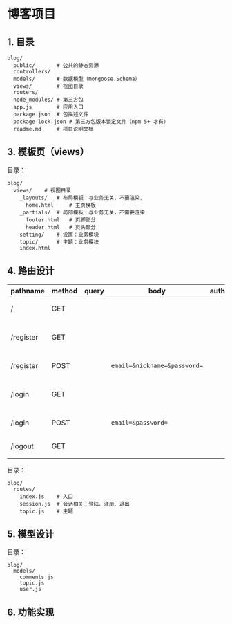  # 博客项目

## 1. 目录

```
blog/
  public/       # 公共的静态资源
  controllers/
  models/       # 数据模型（mongoose.Schema）
  views/        # 视图目录
  routers/
  node_modules/ # 第三方包
  app.js        # 应用入口
  package.json  # 包描述文件
  package-lock.json # 第三方包版本锁定文件（npm 5+ 才有）
  readme.md     # 项目说明文档
```


## 3. 模板页（views）

目录：

```
blog/
  views/    # 视图目录
    _layouts/   # 布局模板：与业务无关，不要渲染，
      home.html     # 主页模板
    _partials/  # 局部模板：与业务无关，不需要渲染
      footer.html   # 页脚部分
      header.html   # 页头部分
    setting/    # 设置：业务模块
    topic/      # 主题：业务模块
    index.html
```

## 4. 路由设计

| pathname  | method | query | body                         | auth | desc   |
|-----------|--------|-------|------------------------------|------|--------|
| /         | GET    |       |                              |      | 渲染首页   |
| /register | GET    |       |                              |      | 渲染注册页面 |
| /register | POST   |       | `email=&nickname=&password=` |      | 处理注册   |
| /login    | GET    |       |                              |      | 渲染登陆页  |
| /login    | POST   |       | `email=&password=`           |      | 处理登陆   |
| /logout   | GET    |       |                              |      | 处理退出   |


目录：

```
blog/
  routes/
    index.js    # 入口
    session.js  # 会话相关：登陆、注册、退出
    topic.js    # 主题
```

## 5. 模型设计

目录：

```
blog/
  models/
    comments.js
    topic.js
    user.js
```

## 6. 功能实现